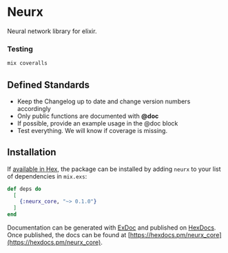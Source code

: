 # Neurx

Neural network library for elixir.

### Testing

```bash
mix coveralls
```

## Defined Standards
- Keep the Changelog up to date and change version numbers accordingly
- Only public functions are documented with **@doc**
- If possible, provide an example usage in the @doc block
- Test everything.  We will know if coverage is missing.



## Installation

If [available in Hex](https://hex.pm/docs/publish), the package can be installed
by adding `neurx` to your list of dependencies in `mix.exs`:

```elixir
def deps do
  [
    {:neurx_core, "~> 0.1.0"}
  ]
end
```

Documentation can be generated with [ExDoc](https://github.com/elixir-lang/ex_doc)
and published on [HexDocs](https://hexdocs.pm). Once published, the docs can
be found at [https://hexdocs.pm/neurx_core](https://hexdocs.pm/neurx_core).
